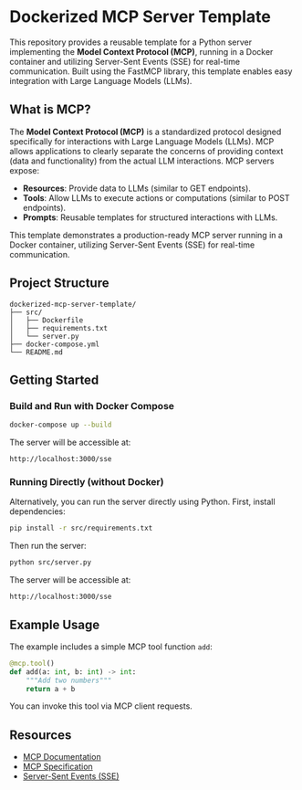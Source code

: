 # Dockerized MCP Server Template

This repository provides a reusable template for a Python server implementing the **Model Context Protocol (MCP)**, running in a Docker container and utilizing Server-Sent Events (SSE) for real-time communication. Built using the FastMCP library, this template enables easy integration with Large Language Models (LLMs).

## What is MCP?

The **Model Context Protocol (MCP)** is a standardized protocol designed specifically for interactions with Large Language Models (LLMs). MCP allows applications to clearly separate the concerns of providing context (data and functionality) from the actual LLM interactions. MCP servers expose:

- **Resources**: Provide data to LLMs (similar to GET endpoints).
- **Tools**: Allow LLMs to execute actions or computations (similar to POST endpoints).
- **Prompts**: Reusable templates for structured interactions with LLMs.

This template demonstrates a production-ready MCP server running in a Docker container, utilizing Server-Sent Events (SSE) for real-time communication.

## Project Structure

```
dockerized-mcp-server-template/
├── src/
│   ├── Dockerfile
│   ├── requirements.txt
│   └── server.py
├── docker-compose.yml
└── README.md
```

## Getting Started

### Build and Run with Docker Compose

```bash
docker-compose up --build
```

The server will be accessible at:

```
http://localhost:3000/sse
```

### Running Directly (without Docker)

Alternatively, you can run the server directly using Python. First, install dependencies:

```bash
pip install -r src/requirements.txt
```

Then run the server:

```bash
python src/server.py
```

The server will be accessible at:

```
http://localhost:3000/sse
```

## Example Usage

The example includes a simple MCP tool function `add`:

```python
@mcp.tool()
def add(a: int, b: int) -> int:
    """Add two numbers"""
    return a + b
```

You can invoke this tool via MCP client requests.

## Resources

- [MCP Documentation](https://modelcontextprotocol.io)
- [MCP Specification](https://spec.modelcontextprotocol.io)
- [Server-Sent Events (SSE)](https://developer.mozilla.org/en-US/docs/Web/API/Server-sent_events)
